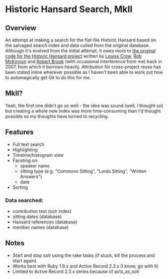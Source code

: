 # Historic Hansard Search, MkII

## Overview

An attempt at making a search for the flat-file Historic Hansard based on the salvaged search index and data culled from the original database. Although it's evolved from the initial attempt, it owes more to [the original code for the Historic Hansard project](https://github.com/millbanksystems/hansard) written by [Louise Crow](https://github.com/crowbot), [Rob McKinnon](https://github.com/robmckinnon) and [Robert Brook](https://github.com/robertbrook) (with occasional interference from me) back in 2007, from which it borrows heavily. Attribution for cross-project reuse has been stated inline wherever possible as I haven't been able to work out how to automagically get Git to do this for me.

## MkII?

Yeah, the first one didn't go so well - the idea was sound (well, I thought so) but creating a whole new index was more time-consuming than I'd thought possible so my thoughts have turned to recycling.

## Features

* Full text search
* Highlighting
* Timeline/histogram view
* Faceting on:
  * speaker name
  * sitting type (e.g. "Commons Sitting", "Lords Sitting", "Written Answers")
  * date
* Sorting

### Data searched:
* contribution text (solr index)
* sitting dates (database)
* Hansard references (database)
* member names (database)

## Notes

* Start and stop solr using the rake tasks (if stuck, kill the process and start again)
* Works best with Ruby 1.9.x and Active Record 2.3.x (I know, go with it)
* Limited to Active Record 2.3.x series because of acts_as_solr
